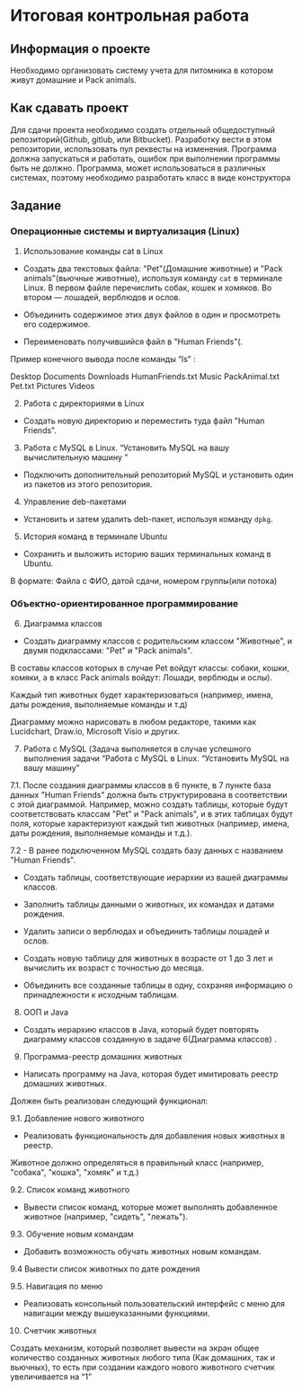 # Итоговая контрольная работа
## Информация о проекте

Необходимо организовать систему учета для питомника в котором живут домашние и Pack animals.

## Как сдавать проект

Для сдачи проекта необходимо создать отдельный общедоступный репозиторий(Github, gitlub, или Bitbucket). Разработку вести в этом репозитории, использовать пул реквесты на изменения. Программа должна запускаться и работать, ошибок при выполнении программы быть не должно. Программа, может использоваться в различных системах, поэтому необходимо разработать класс в виде конструктора

## Задание

### Операционные системы и виртуализация (Linux)

1. Использование команды cat в Linux

- Создать два текстовых файла: "Pet"(Домашние животные) и "Pack animals"(вьючные животные), используя команду `cat` в терминале Linux. В первом файле перечислить собак, кошек и хомяков. Во втором — лошадей, верблюдов и ослов.

- Объединить содержимое этих двух файлов в один и просмотреть его содержимое.

- Переименовать получившийся файл в "Human Friends"(.

Пример конечного вывода после команды “ls” :

Desktop Documents Downloads HumanFriends.txt Music PackAnimal.txt Pet.txt Pictures Videos

2. Работа с директориями в Linux

- Создать новую директорию и переместить туда файл "Human Friends".

3. Работа с MySQL в Linux. “Установить MySQL на вашу вычислительную машину ”

- Подключить дополнительный репозиторий MySQL и установить один из пакетов из этого репозитория.

4. Управление deb-пакетами

- Установить и затем удалить deb-пакет, используя команду `dpkg`.

5. История команд в терминале Ubuntu

- Сохранить и выложить историю ваших терминальных команд в Ubuntu.

В формате: Файла с ФИО, датой сдачи, номером группы(или потока)

### Объектно-ориентированное программирование

6. Диаграмма классов

- Создать диаграмму классов с родительским классом "Животные", и двумя подклассами: "Pet" и "Pack animals".

В составы классов которых в случае Pet войдут классы: собаки, кошки, хомяки, а в класс Pack animals войдут: Лошади, верблюды и ослы).

Каждый тип животных будет характеризоваться (например, имена, даты рождения, выполняемые команды и т.д)

Диаграмму можно нарисовать в любом редакторе, такими как Lucidchart, Draw.io, Microsoft Visio и других.

7. Работа с MySQL (Задача выполняется в случае успешного выполнения задачи “Работа с MySQL в Linux. “Установить MySQL на вашу машину”

7.1. После создания диаграммы классов в 6 пункте, в 7 пункте база данных "Human Friends" должна быть структурирована в соответствии с этой диаграммой. Например, можно создать таблицы, которые будут соответствовать классам "Pet" и "Pack animals", и в этих таблицах будут поля, которые характеризуют каждый тип животных (например, имена, даты рождения, выполняемые команды и т.д.).

7.2 - В ранее подключенном MySQL создать базу данных с названием "Human Friends".

- Создать таблицы, соответствующие иерархии из вашей диаграммы классов.

- Заполнить таблицы данными о животных, их командах и датами рождения.

- Удалить записи о верблюдах и объединить таблицы лошадей и ослов.

- Создать новую таблицу для животных в возрасте от 1 до 3 лет и вычислить их возраст с точностью до месяца.

- Объединить все созданные таблицы в одну, сохраняя информацию о принадлежности к исходным таблицам.

8. ООП и Java

- Создать иерархию классов в Java, который будет повторять диаграмму классов созданную в задаче 6(Диаграмма классов) .

9. Программа-реестр домашних животных

- Написать программу на Java, которая будет имитировать реестр домашних животных.

Должен быть реализован следующий функционал:

9.1. Добавление нового животного

- Реализовать функциональность для добавления новых животных в реестр.

Животное должно определяться в правильный класс (например, "собака", "кошка", "хомяк" и т.д.)

9.2. Список команд животного

- Вывести список команд, которые может выполнять добавленное животное (например, "сидеть", "лежать").

9.3. Обучение новым командам

- Добавить возможность обучать животных новым командам.

9.4 Вывести список животных по дате рождения

9.5. Навигация по меню

- Реализовать консольный пользовательский интерфейс с меню для навигации между вышеуказанными функциями.

10. Счетчик животных

Создать механизм, который позволяет вывести на экран общее количество созданных животных любого типа (Как домашних, так и вьючных), то есть при создании каждого нового животного счетчик увеличивается на “1”